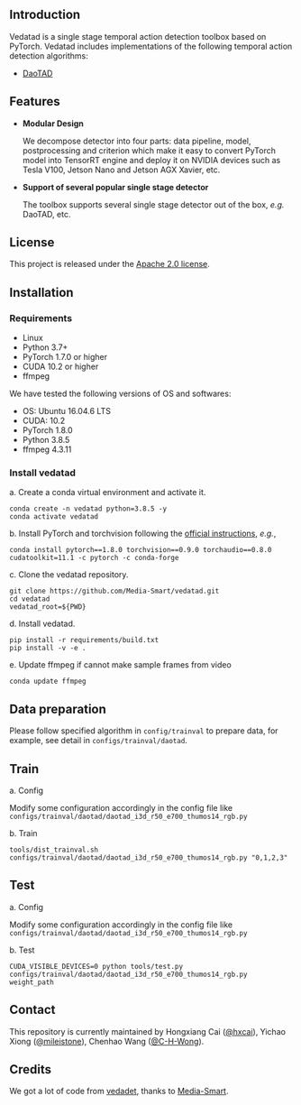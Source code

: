 ## Introduction
Vedatad is a single stage temporal action detection toolbox based on PyTorch. Vedatad includes implementations of the following temporal action detection algorithms:

* [DaoTAD](https://github.com/Media-Smart/vedatad/tree/main/configs/trainval/daotad)

## Features

- **Modular Design**

  We decompose detector into four parts: data pipeline, model, postprocessing and criterion which make it easy to convert PyTorch model into TensorRT engine and deploy it on NVIDIA devices such as Tesla V100, Jetson Nano and Jetson AGX Xavier, etc.

- **Support of several popular single stage detector**

  The toolbox supports several single stage detector out of the box, *e.g.* DaoTAD, etc.

## License

This project is released under the [Apache 2.0 license](LICENSE).

## Installation
### Requirements

- Linux
- Python 3.7+
- PyTorch 1.7.0 or higher
- CUDA 10.2 or higher
- ffmpeg

We have tested the following versions of OS and softwares:

- OS: Ubuntu 16.04.6 LTS
- CUDA: 10.2
- PyTorch 1.8.0
- Python 3.8.5
- ffmpeg 4.3.11

### Install vedatad

a. Create a conda virtual environment and activate it.

```shell
conda create -n vedatad python=3.8.5 -y
conda activate vedatad
```

b. Install PyTorch and torchvision following the [official instructions](https://pytorch.org/), *e.g.*,

```shell
conda install pytorch==1.8.0 torchvision==0.9.0 torchaudio==0.8.0 cudatoolkit=11.1 -c pytorch -c conda-forge
```

c. Clone the vedatad repository.

```shell
git clone https://github.com/Media-Smart/vedatad.git
cd vedatad
vedatad_root=${PWD}
```

d. Install vedatad.

```shell
pip install -r requirements/build.txt
pip install -v -e .
```

e. Update ffmpeg if cannot make sample frames from video
```
conda update ffmpeg
```

## Data preparation

Please follow specified algorithm in `config/trainval` to prepare data, for example, see detail in `configs/trainval/daotad`.

## Train

a. Config

Modify some configuration accordingly in the config file like `configs/trainval/daotad/daotad_i3d_r50_e700_thumos14_rgb.py`

b. Train
```shell
tools/dist_trainval.sh configs/trainval/daotad/daotad_i3d_r50_e700_thumos14_rgb.py "0,1,2,3"
```

## Test

a. Config

Modify some configuration accordingly in the config file like `configs/trainval/daotad/daotad_i3d_r50_e700_thumos14_rgb.py`

b. Test
```shell
CUDA_VISIBLE_DEVICES=0 python tools/test.py configs/trainval/daotad/daotad_i3d_r50_e700_thumos14_rgb.py weight_path
```

## Contact

This repository is currently maintained by Hongxiang Cai ([@hxcai](http://github.com/hxcai)), Yichao Xiong ([@mileistone](https://github.com/mileistone)), Chenhao Wang ([@C-H-Wong](https://github.com/C-H-Wong)).

## Credits
We got a lot of code from [vedadet](https://github.com/Media-Smart/vedadet), thanks to [Media-Smart](https://github.com/Media-Smart).
